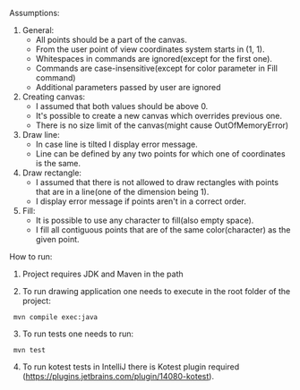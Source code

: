 Assumptions:

1. General:
   - All points should be a part of the canvas.
   - From the user point of view coordinates system starts in (1, 1).
   - Whitespaces in commands are ignored(except for the first one).
   - Commands are case-insensitive(except for color parameter in Fill command)
   - Additional parameters passed by user are ignored
2. Creating canvas:
   - I assumed that both values should be above 0.
   - It's possible to create a new canvas which overrides previous one.
   - There is no size limit of the canvas(might cause OutOfMemoryError)
3. Draw line:
   - In case line is tilted I display error message.
   - Line can be defined by any two points for which one of coordinates is the same.
4. Draw rectangle:
   - I assumed that there is not allowed to draw rectangles with points that are in a line(one of the dimension being 1).
   - I display error message if points aren't in a correct order.
5. Fill:
   - It is possible to use any character to fill(also empty space).
   - I fill all contiguous points that are of the same color(character) as the given point.

How to run:

1. Project requires JDK and Maven in the path

2. To run drawing application one needs to execute in the root folder of the project:
  ```
   mvn compile exec:java
  ```
3. To run tests one needs to run:
```
 mvn test
```
4. To run kotest tests in IntelliJ there is Kotest plugin required (https://plugins.jetbrains.com/plugin/14080-kotest).